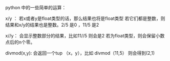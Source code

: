 python 中的一些简单的运算：

x/y ： 若x或者y是float类型的话，那么结果也将是float类型
       若它们都是整数，则结果和x/y的结果也是整数。2/5 是0 ，11/5 是2 

x//y： 会显示整数部分的结果，比如11//5 则会是2 
       若为float类型，则会保留小数点后的n个零。

divmod(x,y): 会返回一个tup （x，y），比如 divmod（11,5） 则会得到(2,1)

